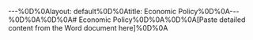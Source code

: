 ---%0D%0Alayout: default%0D%0Atitle: Economic Policy%0D%0A---%0D%0A%0D%0A# Economic Policy%0D%0A%0D%0A[Paste detailed content from the Word document here]%0D%0A 
